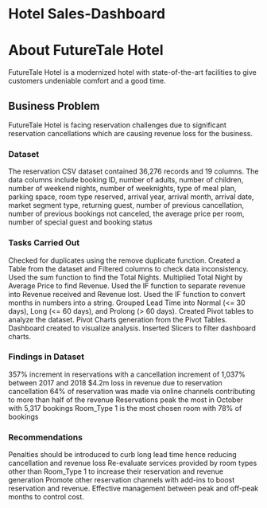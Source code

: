 # Hotel Sales-Dashboard
<h1>About FutureTale Hotel</h1>
FutureTale Hotel is a modernized hotel with state-of-the-art facilities to give customers undeniable comfort and a good time.

<h2>Business Problem</h2>
FutureTale Hotel is facing reservation challenges due to significant reservation cancellations which are causing revenue loss for the business.

<h3>Dataset</h3>
The reservation CSV dataset contained 36,276 records and 19 columns. The data columns include booking ID, number of adults, number of children, number of weekend nights, number of weeknights, type of meal plan, parking space, room type reserved, arrival year, arrival month, arrival date, market segment type, returning guest, number of previous cancellation, number of previous bookings not canceled, the average price per room, number of special guest and booking status

<h3>Tasks Carried Out</h3>
Checked for duplicates using the remove duplicate function.
Created a Table from the dataset and Filtered columns to check data inconsistency.
Used the sum function to find the Total Nights.
Multiplied Total Night by Average Price to find Revenue.
Used the IF function to separate revenue into Revenue received and Revenue lost.
Used the IF function to convert months in numbers into a string.
Grouped Lead Time into Normal (<= 30 days), Long (<= 60 days), and Prolong (> 60 days).
Created Pivot tables to analyze the dataset.
Pivot Charts  generation from the Pivot Tables.
Dashboard created to visualize analysis.
Inserted Slicers to filter dashboard charts.
<h3>Findings in Dataset</h3>
357% increment in reservations with a cancellation increment of 1,037% between 2017 and 2018
$4.2m loss in revenue due to reservation cancellation
64% of reservation was made via online channels contributing to more than half of the revenue
Reservations peak the most in  October with 5,317 bookings
Room_Type 1 is the most chosen room with 78% of bookings
<h3>Recommendations</h3>
Penalties should be introduced to curb long lead time hence reducing cancellation and revenue loss
Re-evaluate services provided by room types other than Room_Type 1 to increase their reservation and revenue generation
Promote other reservation channels with add-ins to boost reservation and revenue.
Effective management between peak and off-peak months to control cost.
